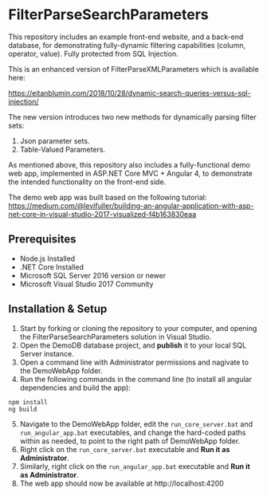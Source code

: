 # FilterParseSearchParameters

This repository includes an example front-end website, and a back-end database, for demonstrating fully-dynamic filtering capabilities (column, operator, value). Fully protected from SQL Injection.

This is an enhanced version of FilterParseXMLParameters which is available here:

https://eitanblumin.com/2018/10/28/dynamic-search-queries-versus-sql-injection/

The new version introduces two new methods for dynamically parsing filter sets:
1. Json parameter sets.
2. Table-Valued Parameters.

As mentioned above, this repository also includes a fully-functional demo web app, implemented in ASP.NET Core MVC + Angular 4, to demonstrate the intended functionality on the front-end side.

The demo web app was built based on the following tutorial: https://medium.com/@levifuller/building-an-angular-application-with-asp-net-core-in-visual-studio-2017-visualized-f4b163830eaa

## Prerequisites

- Node.js Installed
- .NET Core Installed
- Microsoft SQL Server 2016 version or newer
- Microsoft Visual Studio 2017 Community

## Installation & Setup

1. Start by forking or cloning the repository to your computer, and opening the FilterParseSearchParameters solution in Visual Studio.
2. Open the DemoDB database project, and **publish** it to your local SQL Server instance.
3. Open a command line with Administrator permissions and nagivate to the DemoWebApp folder.
4. Run the following commands in the command line (to install all angular dependencies and build the app):
```
npm install
ng build
```
5. Navigate to the DemoWebApp folder, edit the `run_core_server.bat` and `run_angular_app.bat` executables, and change the hard-coded paths within as needed, to point to the right path of DemoWebApp folder.
6. Right click on the `run_core_server.bat` executable and **Run it as Administrator**.
7. Similarly, right click on the `run_angular_app.bat` executable and **Run it as Administrator**.
8. The web app should now be available at http://localhost:4200
